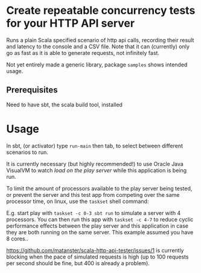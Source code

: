 # Create repeatable concurrency tests for your HTTP API server
Runs a plain Scala specified scenario of http api calls, recording their result and latency to the console and a CSV file.
Note that it can (currently) only go as fast as it is able to generate requests, not infinitely fast.

Not yet entirely made a generic library, package `samples` shows intended usage.

## Prerequisites

Need to have sbt, the scala build tool, installed

# Usage
In sbt, (or activator) type `run-main` then tab, to select between different scenarios to run.

It is currently necessary (but highly recommended!) to use Oracle Java VisualVM to watch _load on the play server_ while this application is being run.

To limit the amount of processors available to the play server being tested, or prevent the server and this test app from competing over the same processor time, on linux, use the `taskset` shell command:

E.g. start play with `taskset -c 0-3 sbt run` to simulate a server with 4 processors. You can then run this app with `taskset -c 4-7` to reduce cyclic performance effects between the play server and this application in case they are both running on the same server. This example assumed you have 8 cores..

https://github.com/matanster/scala-http-api-tester/issues/1 is currently blocking when the pace of simulated requests is high (up to 100 requests per second should be fine, but 400 is already a problem).
